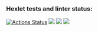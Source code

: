 ### Hexlet tests and linter status:
[![Actions Status](https://github.com/MenzurenkoKirill/java-project-71/workflows/hexlet-check/badge.svg)](https://github.com/MenzurenkoKirill/java-project-71/actions)
<a href="https://codeclimate.com/github/MenzurenkoKirill/java-project-71/maintainability"><img src="https://api.codeclimate.com/v1/badges/2f86a3797ce1b237f28a/maintainability" /></a>
<a href="https://codeclimate.com/github/MenzurenkoKirill/java-project-71/test_coverage"><img src="https://api.codeclimate.com/v1/badges/2f86a3797ce1b237f28a/test_coverage" /></a>
<a href="https://asciinema.org/a/thz8mEU0cyqVlMX9Yeudlg65J" target="_blank"><img src="https://asciinema.org/a/thz8mEU0cyqVlMX9Yeudlg65J.svg" /></a>
